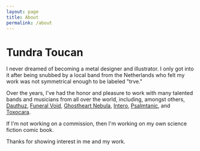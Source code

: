 ```yaml
---
layout: page
title: About
permalink: /about
---
```


# Tundra Toucan
I never dreamed of becoming a metal designer and illustrator. I only got into it after being snubbed by a local band from the Netherlands who felt my work was not symmetrical enough to be labeled "trve." 

Over the years, I've had the honor and pleasure to work with many talented bands and musicians from all over the world, including, amongst others, [Dauthuz](https://www.facebook.com/dauthuzdeathmetal/about/), [Funeral Void](https://fvneralvoid.bandcamp.com/), [Ghostheart Nebula](https://ghostheartnebula.bandcamp.com/), [Intero](https://intero.bandcamp.com/), [Psalmtanic](https://psalmtanic.bandcamp.com/), and [Toxocara](https://toxocara.bandcamp.com/).

If I'm not working on a commission, then I'm working on my own science fiction comic book.  

Thanks for showing interest in me and my work. 
